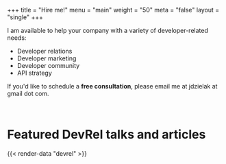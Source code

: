 +++
title = "Hire me!"
menu = "main"
weight = "50"
meta = "false"
layout = "single"
+++

I am available to help your company with a variety of developer-related needs:

- Developer relations
- Developer marketing
- Developer community
- API strategy

If you'd like to schedule a **free consultation**, please email me at jdzielak at gmail dot com.

<br>

# Featured DevRel talks and articles

{{< render-data "devrel" >}}
